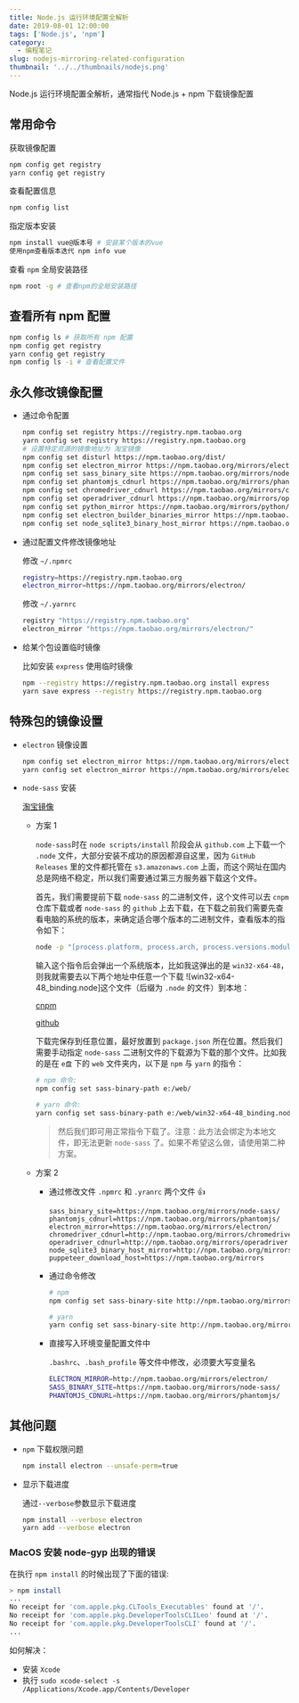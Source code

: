 ```yaml
---
title: Node.js 运行环境配置全解析
date: 2019-08-01 12:00:00
tags: ['Node.js', 'npm']
category:
  - 编程笔记
slug: nodejs-mirroring-related-configuration
thumbnail: '../../thumbnails/nodejs.png'
---
```


Node.js 运行环境配置全解析，通常指代 Node.js + npm 下载镜像配置

## 常用命令

获取镜像配置

```bash
npm config get registry
yarn config get registry
```

查看配置信息

```bash
npm config list
```

指定版本安装

```bash
npm install vue@版本号 # 安装某个版本的vue
使用npm查看版本迭代 npm info vue
```

查看 `npm` 全局安装路径

```bash
npm root -g # 查看npm的全局安装路径
```

## 查看所有 npm 配置

```bash
npm config ls # 获取所有 npm 配置
npm config get registry
yarn config get registry
npm config ls -i # 查看配置文件
```

## 永久修改镜像配置

- 通过命令配置

  ```bash
  npm config set registry https://registry.npm.taobao.org
  yarn config set registry https://registry.npm.taobao.org
  # 设置特定资源的镜像地址为 淘宝镜像
  npm config set disturl https://npm.taobao.org/dist/
  npm config set electron_mirror https://npm.taobao.org/mirrors/electron/
  npm config set sass_binary_site https://npm.taobao.org/mirrors/node-sass/
  npm config set phantomjs_cdnurl https://npm.taobao.org/mirrors/phantomjs/
  npm config set chromedriver_cdnurl https://npm.taobao.org/mirrors/chromedriver/
  npm config set operadriver_cdnurl https://npm.taobao.org/mirrors/operadriver/
  npm config set python_mirror https://npm.taobao.org/mirrors/python/
  npm config set electron_builder_binaries_mirror https://npm.taobao.org/mirrors/electron-builder-binaries/
  npm config set node_sqlite3_binary_host_mirror https://npm.taobao.org/mirrors
  ```

- 通过配置文件修改镜像地址

  修改 `~/.npmrc`

  ```bash
  registry=https://registry.npm.taobao.org
  electron_mirror=https://npm.taobao.org/mirrors/electron/
  ```

  修改 `~/.yarnrc`

  ```bash
  registry "https://registry.npm.taobao.org"
  electron_mirror "https://npm.taobao.org/mirrors/electron/"
  ```

- 给某个包设置临时镜像

  比如安装 `express` 使用临时镜像

  ```bash
  npm --registry https://registry.npm.taobao.org install express
  yarn save express --registry https://registry.npm.taobao.org
  ```

## 特殊包的镜像设置

- `electron` 镜像设置

  ```bash
  npm config set electron_mirror https://npm.taobao.org/mirrors/electron/
  yarn config set electron_mirror https://npm.taobao.org/mirrors/electron/
  ```

- `node-sass` 安装

  [淘宝镜像](https://npm.taobao.org/mirrors/)

  - 方案 1

    `node-sass`时在 `node scripts/install` 阶段会从 `github.com` 上下载一个 `.node` 文件，大部分安装不成功的原因都源自这里，因为 `GitHub Releases` 里的文件都托管在 `s3.amazonaws.com` 上面，而这个网址在国内总是网络不稳定，所以我们需要通过第三方服务器下载这个文件。

    首先，我们需要提前下载 `node-sass` 的二进制文件，这个文件可以去 `cnpm` 仓库下载或者 `node-sass` 的 `github` 上去下载，在下载之前我们需要先查看电脑的系统的版本，来确定适合哪个版本的二进制文件，查看版本的指令如下：

    ```bash
    node -p "[process.platform, process.arch, process.versions.modules].join('-')"
    ```

    输入这个指令后会弹出一个系统版本，比如我这弹出的是 `win32-x64-48`，则我就需要去以下两个地址中任意一个下载 ![win32-x64-48_binding.node]这个文件（后缀为 `.node` 的文件）到本地：

    [cnpm](https://npm.taobao.org/mirrors/node-sass/)

    [github](https://github.com/sass/node-sass/releases)

    下载完保存到任意位置，最好放置到 `package.json` 所在位置。然后我们需要手动指定 `node-sass` 二进制文件的下载源为下载的那个文件。比如我的是在 `e盘` 下的 `web` 文件夹内，以下是 `npm` 与 `yarn` 的指令：

    ```bash
    # npm 命令:
    npm config set sass-binary-path e:/web/

    # yarn 命令:
    yarn config set sass-binary-path e:/web/win32-x64-48_binding.node
    ```

    > 然后我们即可用正常指令下载了。注意：此方法会绑定为本地文件，即无法更新 `node-sass` 了。如果不希望这么做，请使用第二种方案。

  - 方案 2

    - 通过修改文件 `.npmrc` 和 `.yranrc` 两个文件 👍

      ```env
      sass_binary_site=https://npm.taobao.org/mirrors/node-sass/
      phantomjs_cdnurl=https://npm.taobao.org/mirrors/phantomjs/
      electron_mirror=https://npm.taobao.org/mirrors/electron/
      chromedriver_cdnurl=http://npm.taobao.org/mirrors/chromedriver
      operadriver_cdnurl=http://npm.taobao.org/mirrors/operadriver
      node_sqlite3_binary_host_mirror=http://npm.taobao.org/mirrors
      puppeteer_download_host=https://npm.taobao.org/mirrors
      ```

    - 通过命令修改

      ```bash
      # npm
      npm config set sass-binary-site http://npm.taobao.org/mirrors/node-sass

      # yarn
      yarn config set sass-binary-site http://npm.taobao.org/mirrors/node-sass
      ```

    - 直接写入环境变量配置文件中

      `.bashrc`、`.bash_profile` 等文件中修改，必须要大写变量名

      ```bash
      ELECTRON_MIRROR=http://npm.taobao.org/mirrors/electron/
      SASS_BINARY_SITE=https://npm.taobao.org/mirrors/node-sass/
      PHANTOMJS_CDNURL=https://npm.taobao.org/mirrors/phantomjs/
      ```

## 其他问题

- `npm` 下载权限问题

  ```bash
  npm install electron --unsafe-perm=true
  ```

- 显示下载进度

  通过`--verbose`参数显示下载进度

  ```bash
  npm install --verbose electron
  yarn add --verbose electron
  ```

### MacOS 安装 node-gyp 出现的错误

在执行 `npm install` 的时候出现了下面的错误:

```bash
> npm install
...
No receipt for 'com.apple.pkg.CLTools_Executables' found at '/'.
No receipt for 'com.apple.pkg.DeveloperToolsCLILeo' found at '/'.
No receipt for 'com.apple.pkg.DeveloperToolsCLI' found at '/'.
...
```

如何解决：

- 安装 `Xcode`
- 执行 `sudo xcode-select -s /Applications/Xcode.app/Contents/Developer`
